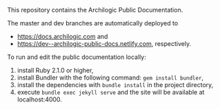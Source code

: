 This repository contains the Archilogic Public Documentation.

The master and dev branches are automatically deployed to

* https://docs.archilogic.com and
* https://dev--archilogic-public-docs.netlify.com, respectively.

To run and edit the public documentation locally:

1. install Ruby 2.1.0 or higher,
2. install Bundler with the following command: `gem install bundler`,
3. install the dependencies with `bundle install` in the project directory,
4. execute `bundle exec jekyll serve` and the site will be available at localhost:4000.
